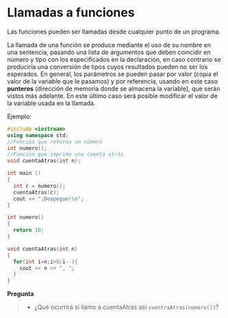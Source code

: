 # Llamadas a funciones

Las funciones pueden ser llamadas desde cualquier punto de un programa.

La llamada de una función se produce mediante el uso de su nombre en una sentencia, pasando una lista de argumentos que deben coincidir en número y tipo con los especificados en la declaración, en caso contrario se produciría una conversión de tipos cuyos resultados pueden no ser los esperados. En general, los parámetros se pueden pasar por valor (copia el valor de la variable que le pasamos) y por referencia, usando en este caso **punteros** (dirección de memoria donde se almacena la variable), que serán vistos más adelante. En este último caso será posible modificar el valor de la variable usada en la llamada.

Ejemplo:
```cpp
#include <iostream>
using namespace std;
//Función que retorna un número
int numero(); 
//Función que imprime una cuenta atrás
void cuentaAtras(int n);

int main ()
{
  int c = numero();
  cuentaAtras(c);
  cout << "¡Despegue!\n";
}

int numero()
{
  return 10;
}

void cuentaAtras(int n)
{
  for(int i=n;i>0;i--){
    cout << n << ", ";
  }
}
```

**Pregunta**
>- ¿Qué ocurrirá si llamo a cuentaAtras así `cuentraAtras(numero())`? 